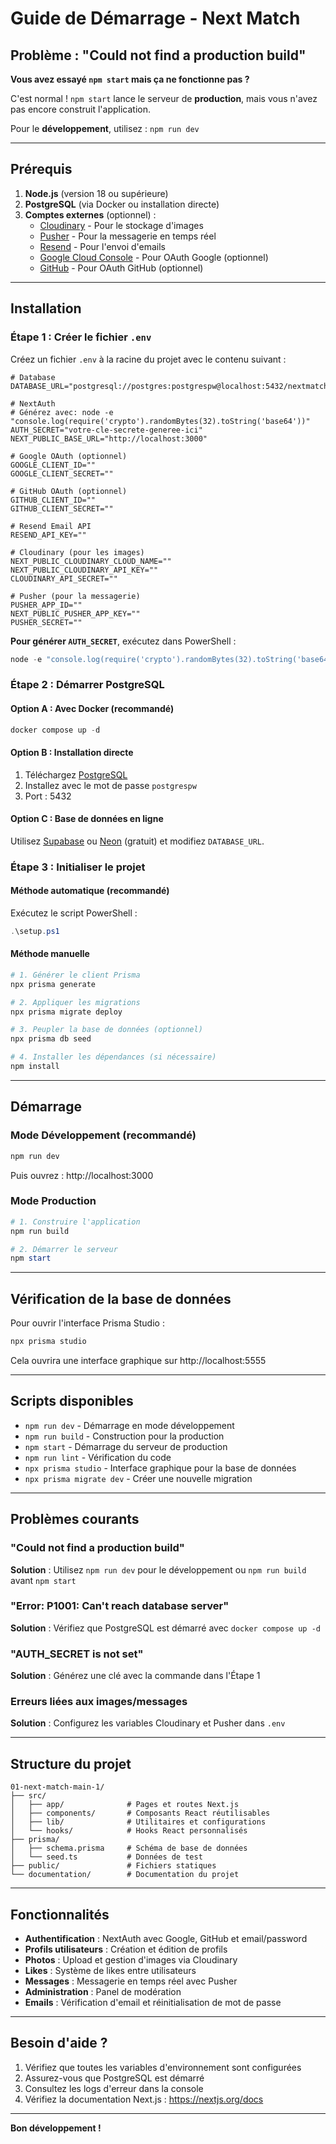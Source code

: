 # Guide de Démarrage - Next Match

## Problème : "Could not find a production build"

**Vous avez essayé `npm start` mais ça ne fonctionne pas ?**

C'est normal ! `npm start` lance le serveur de **production**, mais vous n'avez pas encore construit l'application.

Pour le **développement**, utilisez : `npm run dev`

---

## Prérequis

1. **Node.js** (version 18 ou supérieure)
2. **PostgreSQL** (via Docker ou installation directe)
3. **Comptes externes** (optionnel) :
   - [Cloudinary](https://cloudinary.com) - Pour le stockage d'images
   - [Pusher](https://pusher.com) - Pour la messagerie en temps réel
   - [Resend](https://resend.com) - Pour l'envoi d'emails
   - [Google Cloud Console](https://console.cloud.google.com) - Pour OAuth Google (optionnel)
   - [GitHub](https://github.com/settings/developers) - Pour OAuth GitHub (optionnel)

---

## Installation

### Étape 1 : Créer le fichier `.env`

Créez un fichier `.env` à la racine du projet avec le contenu suivant :

```env
# Database
DATABASE_URL="postgresql://postgres:postgrespw@localhost:5432/nextmatch"

# NextAuth
# Générez avec: node -e "console.log(require('crypto').randomBytes(32).toString('base64'))"
AUTH_SECRET="votre-cle-secrete-generee-ici"
NEXT_PUBLIC_BASE_URL="http://localhost:3000"

# Google OAuth (optionnel)
GOOGLE_CLIENT_ID=""
GOOGLE_CLIENT_SECRET=""

# GitHub OAuth (optionnel)
GITHUB_CLIENT_ID=""
GITHUB_CLIENT_SECRET=""

# Resend Email API
RESEND_API_KEY=""

# Cloudinary (pour les images)
NEXT_PUBLIC_CLOUDINARY_CLOUD_NAME=""
NEXT_PUBLIC_CLOUDINARY_API_KEY=""
CLOUDINARY_API_SECRET=""

# Pusher (pour la messagerie)
PUSHER_APP_ID=""
NEXT_PUBLIC_PUSHER_APP_KEY=""
PUSHER_SECRET=""
```

**Pour générer `AUTH_SECRET`**, exécutez dans PowerShell :
```powershell
node -e "console.log(require('crypto').randomBytes(32).toString('base64'))"
```

### Étape 2 : Démarrer PostgreSQL

#### Option A : Avec Docker (recommandé)
```powershell
docker compose up -d
```

#### Option B : Installation directe
1. Téléchargez [PostgreSQL](https://www.postgresql.org/download/windows/)
2. Installez avec le mot de passe `postgrespw`
3. Port : 5432

#### Option C : Base de données en ligne
Utilisez [Supabase](https://supabase.com) ou [Neon](https://neon.tech) (gratuit) et modifiez `DATABASE_URL`.

### Étape 3 : Initialiser le projet

#### Méthode automatique (recommandé)
Exécutez le script PowerShell :
```powershell
.\setup.ps1
```

#### Méthode manuelle
```powershell
# 1. Générer le client Prisma
npx prisma generate

# 2. Appliquer les migrations
npx prisma migrate deploy

# 3. Peupler la base de données (optionnel)
npx prisma db seed

# 4. Installer les dépendances (si nécessaire)
npm install
```

---

## Démarrage

### Mode Développement (recommandé)
```powershell
npm run dev
```
Puis ouvrez : http://localhost:3000

### Mode Production
```powershell
# 1. Construire l'application
npm run build

# 2. Démarrer le serveur
npm start
```

---

## Vérification de la base de données

Pour ouvrir l'interface Prisma Studio :
```powershell
npx prisma studio
```
Cela ouvrira une interface graphique sur http://localhost:5555

---

## Scripts disponibles

- `npm run dev` - Démarrage en mode développement
- `npm run build` - Construction pour la production
- `npm start` - Démarrage du serveur de production
- `npm run lint` - Vérification du code
- `npx prisma studio` - Interface graphique pour la base de données
- `npx prisma migrate dev` - Créer une nouvelle migration

---

## Problèmes courants

### "Could not find a production build"
**Solution** : Utilisez `npm run dev` pour le développement ou `npm run build` avant `npm start`

### "Error: P1001: Can't reach database server"
**Solution** : Vérifiez que PostgreSQL est démarré avec `docker compose up -d`

### "AUTH_SECRET is not set"
**Solution** : Générez une clé avec la commande dans l'Étape 1

### Erreurs liées aux images/messages
**Solution** : Configurez les variables Cloudinary et Pusher dans `.env`

---

## Structure du projet

```
01-next-match-main-1/
├── src/
│   ├── app/              # Pages et routes Next.js
│   ├── components/       # Composants React réutilisables
│   ├── lib/              # Utilitaires et configurations
│   └── hooks/            # Hooks React personnalisés
├── prisma/
│   ├── schema.prisma     # Schéma de base de données
│   └── seed.ts           # Données de test
├── public/               # Fichiers statiques
└── documentation/        # Documentation du projet
```

---

## Fonctionnalités

- **Authentification** : NextAuth avec Google, GitHub et email/password
- **Profils utilisateurs** : Création et édition de profils
- **Photos** : Upload et gestion d'images via Cloudinary
- **Likes** : Système de likes entre utilisateurs
- **Messages** : Messagerie en temps réel avec Pusher
- **Administration** : Panel de modération
- **Emails** : Vérification d'email et réinitialisation de mot de passe

---

## Besoin d'aide ?

1. Vérifiez que toutes les variables d'environnement sont configurées
2. Assurez-vous que PostgreSQL est démarré
3. Consultez les logs d'erreur dans la console
4. Vérifiez la documentation Next.js : https://nextjs.org/docs

---

**Bon développement !**
